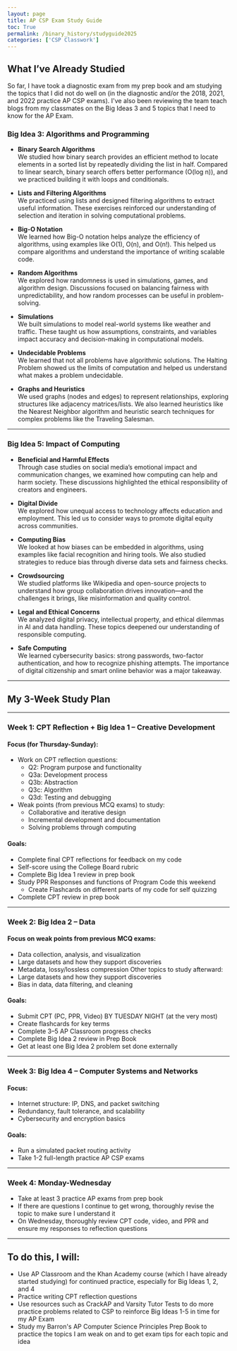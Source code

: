 ```yaml
---
layout: page
title: AP CSP Exam Study Guide
toc: True
permalink: /binary_history/studyguide2025
categories: ['CSP Classwork']
---
```


## What I’ve Already Studied

So far, I have took a diagnostic exam from my prep book and am studying the topics that I did not do well on (in the diagnostic and/or the 2018, 2021, and 2022 practice AP CSP exams). I've also been reviewing the team teach blogs from my classmates on the Big Ideas 3 and 5 topics that I need to know for the AP Exam.

### Big Idea 3: Algorithms and Programming

- **Binary Search Algorithms**  
  We studied how binary search provides an efficient method to locate elements in a sorted list by repeatedly dividing the list in half. Compared to linear search, binary search offers better performance (O(log n)), and we practiced building it with loops and conditionals.

- **Lists and Filtering Algorithms**  
  We practiced using lists and designed filtering algorithms to extract useful information. These exercises reinforced our understanding of selection and iteration in solving computational problems.

- **Big-O Notation**  
  We learned how Big-O notation helps analyze the efficiency of algorithms, using examples like O(1), O(n), and O(n!). This helped us compare algorithms and understand the importance of writing scalable code.

- **Random Algorithms**  
  We explored how randomness is used in simulations, games, and algorithm design. Discussions focused on balancing fairness with unpredictability, and how random processes can be useful in problem-solving.

- **Simulations**  
  We built simulations to model real-world systems like weather and traffic. These taught us how assumptions, constraints, and variables impact accuracy and decision-making in computational models.

- **Undecidable Problems**  
  We learned that not all problems have algorithmic solutions. The Halting Problem showed us the limits of computation and helped us understand what makes a problem undecidable.

- **Graphs and Heuristics**  
  We used graphs (nodes and edges) to represent relationships, exploring structures like adjacency matrices/lists. We also learned heuristics like the Nearest Neighbor algorithm and heuristic search techniques for complex problems like the Traveling Salesman.

---

### Big Idea 5: Impact of Computing

- **Beneficial and Harmful Effects**  
  Through case studies on social media’s emotional impact and communication changes, we examined how computing can help and harm society. These discussions highlighted the ethical responsibility of creators and engineers.

- **Digital Divide**  
  We explored how unequal access to technology affects education and employment. This led us to consider ways to promote digital equity across communities.

- **Computing Bias**  
  We looked at how biases can be embedded in algorithms, using examples like facial recognition and hiring tools. We also studied strategies to reduce bias through diverse data sets and fairness checks.

- **Crowdsourcing**  
  We studied platforms like Wikipedia and open-source projects to understand how group collaboration drives innovation—and the challenges it brings, like misinformation and quality control.

- **Legal and Ethical Concerns**  
  We analyzed digital privacy, intellectual property, and ethical dilemmas in AI and data handling. These topics deepened our understanding of responsible computing.

- **Safe Computing**  
  We learned cybersecurity basics: strong passwords, two-factor authentication, and how to recognize phishing attempts. The importance of digital citizenship and smart online behavior was a major takeaway.

---

## My 3-Week Study Plan

---

### Week 1: CPT Reflection + Big Idea 1 – Creative Development

#### Focus (for Thursday-Sunday):
- Work on CPT reflection questions:
  - Q2: Program purpose and functionality
  - Q3a: Development process
  - Q3b: Abstraction
  - Q3c: Algorithm
  - Q3d: Testing and debugging
- Weak points (from previous MCQ exams) to study:
  - Collaborative and iterative design
  - Incremental development and documentation
  - Solving problems through computing

#### Goals:
- Complete final CPT reflections for feedback on my code
- Self-score using the College Board rubric
- Complete Big Idea 1 review in prep book
- Study PPR Responses and functions of Program Code this weekend
  - Create Flashcards on different parts of my code for self quizzing
- Complete CPT review in prep book

---

### Week 2: Big Idea 2 – Data

#### Focus on weak points from previous MCQ exams:
- Data collection, analysis, and visualization
- Large datasets and how they support discoveries
- Metadata, lossy/lossless compression
Other topics to study afterward:
- Large datasets and how they support discoveries
- Bias in data, data filtering, and cleaning

#### Goals:
- Submit CPT (PC, PPR, Video) BY TUESDAY NIGHT (at the very most)
- Create flashcards for key terms
- Complete 3–5 AP Classroom progress checks
- Complete Big Idea 2 review in Prep Book
- Get at least one Big Idea 2 problem set done externally

---

### Week 3: Big Idea 4 – Computer Systems and Networks

#### Focus:
- Internet structure: IP, DNS, and packet switching
- Redundancy, fault tolerance, and scalability
- Cybersecurity and encryption basics

#### Goals:
- Run a simulated packet routing activity
- Take 1-2 full-length practice AP CSP exams

---

### Week 4: Monday-Wednesday
- Take at least 3 practice AP exams from prep book
- If there are questions I continue to get wrong, thoroughly revise the topic to make sure I understand it
- On Wednesday, thoroughly review CPT code, video, and PPR and ensure my responses to reflection questions

---

## To do this, I will:
- Use AP Classroom and the Khan Academy course (which I have already started studying) for continued practice, especially for Big Ideas 1, 2, and 4
- Practice writing CPT reflection questions
- Use resources such as CrackAP and Varsity Tutor Tests to do more practice problems related to CSP to reinforce Big Ideas 1-5 in time for my AP Exam
- Study my Barron's AP Computer Science Principles Prep Book to practice the topics I am weak on and to get exam tips for each topic and idea
